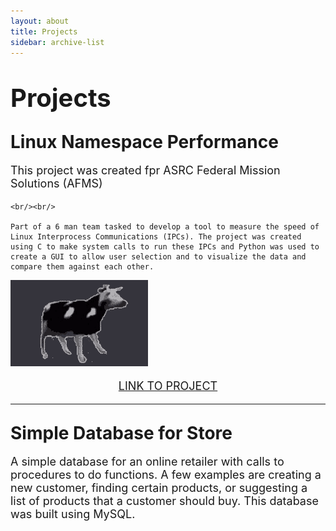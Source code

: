```yaml
---
layout: about
title: Projects
sidebar: archive-list
---
```


<style>
    .style1 {
        font-size: 18px; 
    }
</style>

# <span style = "font-size: 40px;"> Projects </span>

## <span style = "font-size: 28px;"> Linux Namespace Performance </span>

<p class = "style1">
    This project was created fpr ASRC Federal Mission Solutions (AFMS)

    <br/><br/>

    Part of a 6 man team tasked to develop a tool to measure the speed of Linux Interprocess Communications (IPCs). The project was created using C to make system calls to run these IPCs and Python was used to create a GUI to allow user selection and to visualize the data and compare them against each other.
</p>

![](/assets/images/cow.gif)

<p align = "center" class = "style1">
    <a href = "https://github.com/AFMS-Rowan-Software-Projects/Namespace-Performance" target = "_blank"> LINK TO PROJECT </a>
</p>

<hr/>

## <span style = "font-size: 28px;"> Simple Database for Store </span>

<p class = "style1"> 
    A simple database for an online retailer with calls to procedures to do functions. A few examples are creating a new customer, finding certain products, or suggesting a list of products that a customer should buy. This database was built using MySQL.
</p>
